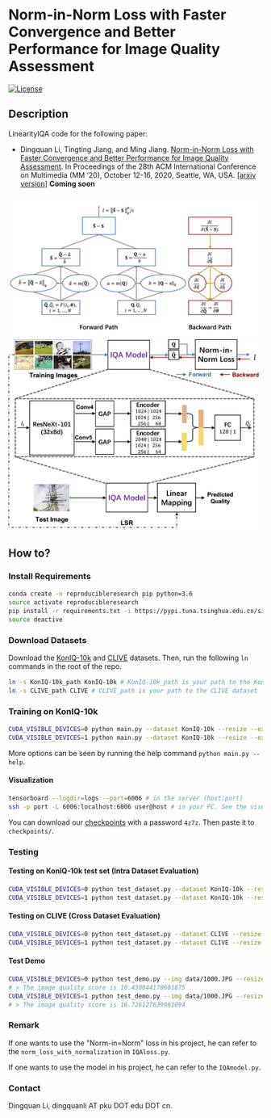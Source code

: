 # Norm-in-Norm Loss with Faster Convergence and Better Performance for Image Quality Assessment
[![License](https://img.shields.io/github/license/mashape/apistatus.svg?maxAge=2592000)](License)

## Description
LinearityIQA code for the following paper:

- Dingquan Li, Tingting Jiang, and Ming Jiang. [Norm-in-Norm Loss with Faster Convergence and Better Performance for Image Quality Assessment](). In Proceedings of the 28th ACM International Conference on Multimedia (MM ’20), October 12-16, 2020, Seattle, WA, USA. [[arxiv version]]() **Coming soon**

![Norm-in-Norm Loss](norm-in-norm-loss.jpg)
![Framework](framework.jpg)

## How to?
### Install Requirements
```bash
conda create -n reproducibleresearch pip python=3.6
source activate reproducibleresearch
pip install -r requirements.txt -i https://pypi.tuna.tsinghua.edu.cn/simple
source deactive
```

### Download Datasets
Download the [KonIQ-10k](http://database.mmsp-kn.de/koniq-10k-database.html) and [CLIVE](https://live.ece.utexas.edu/research/ChallengeDB/index.html) datasets. Then, run the following `ln` commands in the root of the repo.
```bash
ln -s KonIQ-10k_path KonIQ-10k # KonIQ-10k_path is your path to the KonIQ-10k dataset
ln -s CLIVE_path CLIVE # CLIVE_path is your path to the CLIVE dataset
```

### Training on KonIQ-10k
```bash
CUDA_VISIBLE_DEVICES=0 python main.py --dataset KonIQ-10k --resize --exp_id 0 --lr 1e-4 -bs 8 -e 30 --ft_lr_ratio 0.1 --arch resnext101_32x8d --loss_type Lp --p 1 --q 2 > exp_id=0-resnext101_32x8d-p=1-q=2-664x498.log 2>&1 & # The saved checkpoint is copied and renamed as "p1q2.pth". 
CUDA_VISIBLE_DEVICES=1 python main.py --dataset KonIQ-10k --resize --exp_id 0 --lr 1e-4 -bs 8 -e 30 --ft_lr_ratio 0.1 --arch resnext101_32x8d --loss_type Lp --p 1 --q 2 --alpha 1 0.1 > exp_id=0-resnext101_32x8d-p=1-q=2-alpha=1,0.1-664x498.log 2>&1 & # The saved checkpoint is copied and renamed as "p1q2plus0.1variant.pth"
```
More options can be seen by running the help command `python main.py --help`.
#### Visualization
```bash
tensorboard --logdir=logs --port=6006 # in the server (host:port)
ssh -p port -L 6006:localhost:6006 user@host # in your PC. See the visualization in your PC
```

You can download our [checkpoints](https://pan.baidu.com/s/1MRamimHWX8F-SOQ_QsIrvg) with a password `4z7z`. Then paste it to `checkpoints/`.


### Testing
#### Testing on KonIQ-10k test set (Intra Dataset Evaluation)
```bash
CUDA_VISIBLE_DEVICES=0 python test_dataset.py --dataset KonIQ-10k --resize --arch resnext101_32x8d --trained_model_file checkpoints/p1q2.pth
CUDA_VISIBLE_DEVICES=1 python test_dataset.py --dataset KonIQ-10k --resize --arch resnext101_32x8d --trained_model_file checkpoints/p1q2plus0.1variant.pth
```
#### Testing on CLIVE (Cross Dataset Evaluation)
```bash
CUDA_VISIBLE_DEVICES=0 python test_dataset.py --dataset CLIVE --resize --arch resnext101_32x8d --trained_model_file checkpoints/p1q2.pth
CUDA_VISIBLE_DEVICES=1 python test_dataset.py --dataset CLIVE --resize --arch resnext101_32x8d --trained_model_file checkpoints/p1q2plus0.1variant.pth
```
#### Test Demo
```bash
CUDA_VISIBLE_DEVICES=0 python test_demo.py --img data/1000.JPG --resize --arch resnext101_32x8d --trained_model_file checkpoints/p1q2.pth
# > The image quality score is 10.430044178601875
CUDA_VISIBLE_DEVICES=1 python test_demo.py --img data/1000.JPG --resize --arch resnext101_32x8d --trained_model_file checkpoints/p1q2plus0.1variant.pth
# > The image quality score is 16.726127839961094
```

### Remark
If one wants to use the "Norm-in=Norm" loss in his project, he can refer to the `norm_loss_with_normalization` in `IQAloss.py`.

If one wants to use the model in his project, he can refer to the `IQAmodel.py`.

### Contact
Dingquan Li, dingquanli AT pku DOT edu DOT cn.
